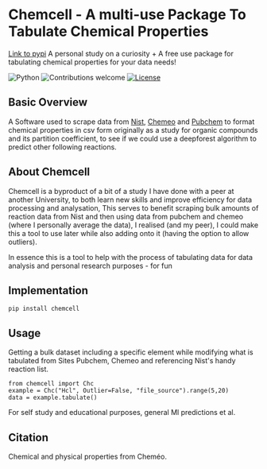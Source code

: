 
# Chemcell - A multi-use Package To Tabulate Chemical Properties
[Link to pypi](https://pypi.org/project/chemcell/0.1/)
A personal study on a curiosity + A free use package for tabulating chemical properties for your data needs!
&nbsp;&nbsp;&nbsp;&nbsp;&nbsp;&nbsp;&nbsp;&nbsp;&nbsp;&nbsp;&nbsp;&nbsp;&nbsp;&nbsp;&nbsp;&nbsp;&nbsp;&nbsp;&nbsp;

![Python](https://img.shields.io/badge/python-v3.10+-blue.svg)
![Contributions welcome](https://img.shields.io/badge/contributions-welcome-orange.svg)
[![License](https://img.shields.io/badge/license-MIT-blue.svg)](https://opensource.org/licenses/MIT)

## Basic Overview

A Software used to scrape data from [Nist](https://www.nist.gov/), [Chemeo](https://www.chemeo.com/) and [Pubchem](https://pubchem.ncbi.nlm.nih.gov/) to format chemical properties in csv form originally as a study for organic compounds and its partition coefficient, to see if we could use a deepforest algorithm to predict other following reactions.

## About Chemcell
Chemcell is a byproduct of a bit of a study I have done with a peer at another University, to both learn new skills and improve efficiency for data processing and analysation,
This serves to benefit scraping bulk amounts of reaction data from Nist and then using data from pubchem and chemeo (where I personally average the data), I realised (and my peer),
I could make this a tool to use later while also adding onto it (having the option to allow outliers).

In essence this is a tool to help with the process of tabulating data for data analysis and personal research purposes - for fun

## Implementation

```
pip install chemcell
```

## Usage
Getting a bulk dataset including a specific element while modifying what is tabulated from Sites Pubchem, Chemeo and referencing Nist's handy reaction list.
```
from chemcell import Chc
example = Chc("Hcl", Outlier=False, "file_source").range(5,20)
data = example.tabulate()
```
For self study and educational purposes, general Ml predictions et al.

## Citation
Chemical and physical properties from Cheméo.

